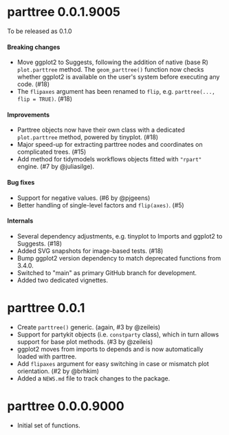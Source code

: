 # parttree 0.0.1.9005

To be released as 0.1.0

#### Breaking changes

* Move ggplot2 to Suggests, following the addition of native (base R)
`plot.parttree` method. The `geom_parttree()` function now checks whether
ggplot2 is available on the user's system before executing any code. (#18)
* The `flipaxes` argument has been renamed to `flip`, e.g.
`parttree(..., flip = TRUE)`. (#18)

#### Improvements

* Parttree objects now have their own class with a dedicated `plot.parttree`
method, powered by tinyplot. (#18)  
* Major speed-up for extracting parttree nodes and coordinates on complicated
trees. (#15)
* Add method for tidymodels workflows objects fitted with `"rpart"` engine. (#7
by @juliasilge).

#### Bug fixes

* Support for negative values. (#6 by @pjgeens)
* Better handling of single-level factors and `flip(axes)`. (#5)

#### Internals

* Several dependency adjustments, e.g. tinyplot to Imports and ggplot2 to
Suggests. (#18)
* Added SVG snapshots for image-based tests. (#18)
* Bump ggplot2 version dependency to match deprecated functions from 3.4.0.
* Switched to "main" as primary GitHub branch for development.
* Added two dedicated vignettes.

# parttree 0.0.1

* Create `parttree()` generic. (again, #3 by @zeileis)
* Support for partykit objects (i.e. `constparty` class), which in turn allows support for base plot methods. (#3 by @zeileis)
* ggplot2 moves from imports to depends and is now automatically loaded with parttree.
* Add `flipaxes` argument for easy switching in case or mismatch plot orientation. (#2 by @brhkim)
* Added a `NEWS.md` file to track changes to the package.

# parttree 0.0.0.9000

* Initial set of functions.
